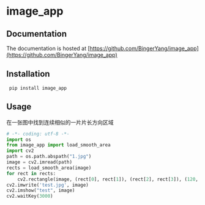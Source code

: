 # image_app

## Documentation
The documentation is hosted at [https://github.com/BingerYang/image_app](https://github.com/BingerYang/image_app)

## Installation
```shell
 pip install image_app
```
## Usage
   在一张图中找到连续相似的一片片长方向区域
```python
# -*- coding: utf-8 -*- 
import os
from image_app import load_smooth_area
import cv2
path = os.path.abspath("1.jpg")
image = cv2.imread(path)
rects = load_smooth_area(image)
for rect in rects:
    cv2.rectangle(image, (rect[0], rect[1]), (rect[2], rect[3]), (120, 78, 255), 2)
cv2.imwrite('test.jpg', image)
cv2.imshow("test", image)
cv2.waitKey(3000)

```